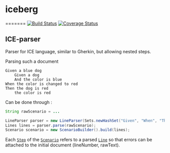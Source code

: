# iceberg
=======
[![Build Status](https://travis-ci.org/GeVa2072/iceberg.svg?branch=master)](https://travis-ci.org/GeVa2072/iceberg)
[![Coverage Status](https://coveralls.io/repos/github/GeVa2072/iceberg/badge.svg?branch=master)](https://coveralls.io/repos/github/GeVa2072/iceberg?branch=master)

## ICE-parser

Parser for ICE language, similar to Gherkin, but allowing nested steps.

Parsing such a document
```
Given a blue dog
    Given a dog
    And the color is blue
When the color is changed to red
Then the dog is red
    the color is red
```

Can be done through :

```java
String rawScenario = ...

LineParser parser = new LineParser(Sets.newHashSet("Given", "When", "Then", "And"));
Lines lines = parser.parse(rawScenario);
Scenario scenario = new ScenarioBuilder().build(lines);
```

Each [`Step`](src/main/java/com/github/ledoyen/Step.java) of the [`Scenario`](src/main/java/com/github/ledoyen/Step.java) refers to a parsed [`Line`](src/main/java/com/github/ledoyen/Lines.java) so that errors can be attached to the initial document (lineNumber, rawText).
